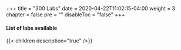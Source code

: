 +++
title = "300 Labs"
date = 2020-04-22T11:02:15-04:00
weight = 3
chapter = false
pre = ""
disableToc = "false"
+++

#### List of labs available
{{< children description="true" />}}
